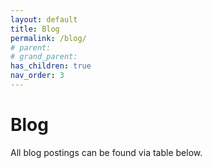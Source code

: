 ```yaml
---
layout: default
title: Blog
permalink: /blog/
# parent: 
# grand_parent: 
has_children: true
nav_order: 3
---
```


# Blog

All blog postings can be found via table below.